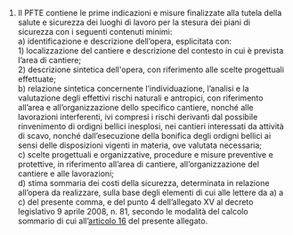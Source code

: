 1. Il PFTE contiene le prime indicazioni e misure finalizzate alla tutela della salute e sicurezza dei luoghi di lavoro per la stesura dei piani di sicurezza con i seguenti contenuti minimi:<br>a) identificazione e descrizione dell’opera, esplicitata con:<br>1) localizzazione del cantiere e descrizione del contesto in cui è prevista l’area di cantiere;<br>2) descrizione sintetica dell'opera, con riferimento alle scelte progettuali effettuate;<br>b) relazione sintetica concernente l’individuazione, l’analisi e la valutazione degli effettivi rischi naturali e antropici, con riferimento all’area e all’organizzazione dello specifico cantiere, nonché alle lavorazioni interferenti, ivi compresi i rischi derivanti dal possibile rinvenimento di ordigni bellici inesplosi, nei cantieri interessati da attività di scavo, nonché dall’esecuzione della bonifica degli ordigni bellici ai sensi delle disposizioni vigenti in materia, ove valutata necessaria;<br>c) scelte progettuali e organizzative, procedure e misure preventive e protettive, in riferimento all’area di cantiere, all’organizzazione del cantiere e alle lavorazioni;<br>d) stima sommaria dei costi della sicurezza, determinata in relazione all’opera da realizzare, sulla base degli elementi di cui alle lettere da a) a c) del presente comma, e del punto 4 dell’allegato XV al decreto legislativo 9 aprile 2008, n. 81, secondo le modalità del calcolo sommario di cui all’[articolo 16](/allegato-1.7-articolo-16/1) del presente allegato.